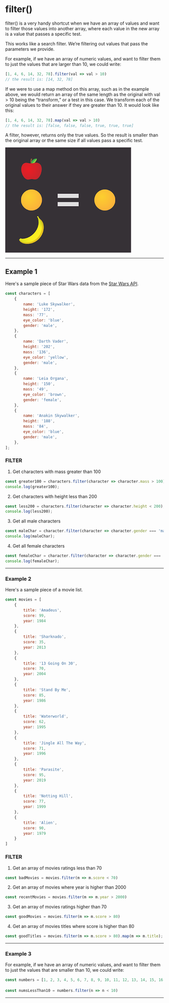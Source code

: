 # filter()
filter() is a very handy shortcut when we have an array of values and want to filter those values into another array, where each value in the new array is a value that passes a specific test.

This works like a search filter. We’re filtering out values that pass the parameters we provide.

For example, if we have an array of numeric values, and want to filter them to just the values that are larger than 10, we could write:

```js
[1, 4, 6, 14, 32, 78].filter(val => val > 10)
// the result is: [14, 32, 78]
```

If we were to use a map method on this array, such as in the example above, we would return an array of the same length as the original with val > 10 being the “transform,” or a test in this case. We transform each of the original values to their answer if they are greater than 10. It would look like this:

```js
[1, 4, 6, 14, 32, 78].map(val => val > 10)
// the result is: [false, false, false, true, true, true]
```

A filter, however, returns only the true values. So the result is smaller than the original array or the same size if all values pass a specific test.

![Array Map](/img/array-filter.png)

***

## Example 1

Here's a sample piece of Star Wars data from the [Star Wars API](https://swapi.dev/).

```javascript
const characters = [
    {
        name: 'Luke Skywalker',
        height: '172',
        mass: '77',
        eye_color: 'blue',
        gender: 'male',
    },
    {
        name: 'Darth Vader',
        height: '202',
        mass: '136',
        eye_color: 'yellow',
        gender: 'male',
    },
    {
        name: 'Leia Organa',
        height: '150',
        mass: '49',
        eye_color: 'brown',
        gender: 'female',
    },
    {
        name: 'Anakin Skywalker',
        height: '188',
        mass: '84',
        eye_color: 'blue',
        gender: 'male',
    },
];
```

### FILTER

1. Get characters with mass greater than 100

```js
const greater100 = characters.filter(character => character.mass > 100);
console.log(greater100);
```
2. Get characters with height less than 200

```js
const less200 = characters.filter(character => character.height < 200);
console.log(less200);
```

3. Get all male characters

```js
const maleChar = character.filter(character => character.gender === 'male');
console.log(maleChar);

```
4. Get all female characters

```js
const femaleChar = character.filter(character => character.gender === 'female');
console.log(femaleChar);

```

***

### Example 2

Here's a sample piece of a movie list.

```js
const movies = [
    {
        title: 'Amadeus',
        score: 99,
        year: 1984
    },
    {
        title: 'Sharknado',
        score: 35,
        year: 2013
    },
    {
        title: '13 Going On 30',
        score: 70,
        year: 2004
    },
    {
        title: 'Stand By Me',
        score: 85,
        year: 1986
    },
    {
        title: 'Waterworld',
        score: 62,
        year: 1995
    },
    {
        title: 'Jingle All The Way',
        score: 71,
        year: 1996
    },
    {
        title: 'Parasite',
        score: 95,
        year: 2019
    },
    {
        title: 'Notting Hill',
        score: 77,
        year: 1999
    },
    {
        title: 'Alien',
        score: 90,
        year: 1979
    }
]
```

### FILTER

1. Get an array of movies ratings less than 70

```js
const badMovies = movies.filter(m => m.score < 70)
```

2. Get an array of movies where year is higher than 2000

```js
const recentMovies = movies.filter(m => m.year > 2000)
```

3. Get an array of movies ratings higher than 70

```js
const goodMovies = movies.filter(m => m.score > 80)
```

4. Get an array of movies titles where score is higher than 80

```js
const goodTitles = movies.filter(m => m.score > 80).map(m => m.title);
```

***

### Example 3

For example, if we have an array of numeric values, and want to filter them to just the values that are smaller than 10, we could write:

```js
const numbers = [1, 2, 3, 4, 5, 6, 7, 8, 9, 10, 11, 12, 13, 14, 15, 16, 17, 18, 19, 20];

const numsLessThan10 = numbers.filter(n => n < 10)
```

***


